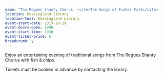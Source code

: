 ```yaml
---
name: "The Rogues Shanty Chorus: <cite>The Songs of Fisher Folk</cite> with fish & chip supper"
location: kessingland-library
location-text: Kessingland Library
event-start-date: 2019-10-29
event-doors-open: 1900
event-start-time: 1930
event-ticket-price: 6
breadcrumb: y
---
```


Enjoy an entertaining evening of traditional songs from The Rogues Shanty Chorus with fish & chips.

Tickets must be booked in advance by contacting the library.
